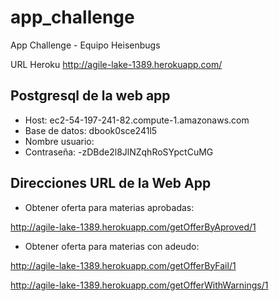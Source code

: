 app_challenge
=============

App Challenge - Equipo Heisenbugs

URL Heroku http://agile-lake-1389.herokuapp.com/

## Postgresql de la web app

- Host: ec2-54-197-241-82.compute-1.amazonaws.com
- Base de datos: dbook0sce241l5
- Nombre usuario: 
- Contraseña: -zDBde2l8JlNZqhRoSYpctCuMG

## Direcciones URL de la Web App

- Obtener oferta para materias aprobadas:

http://agile-lake-1389.herokuapp.com/getOfferByAproved/1

- Obtener oferta para materias con adeudo:

http://agile-lake-1389.herokuapp.com/getOfferByFail/1

http://agile-lake-1389.herokuapp.com/getOfferWithWarnings/1
